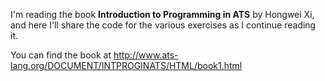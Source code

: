 I'm reading the book **Introduction to Programming in ATS** by Hongwei
Xi, and here I'll share the code for the various exercises as I continue
reading it.

You can find the book at
http://www.ats-lang.org/DOCUMENT/INTPROGINATS/HTML/book1.html
